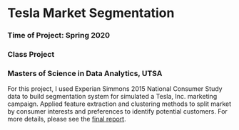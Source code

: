 # Tesla Market Segmentation
### Time of Project: Spring 2020
### Class Project
### Masters of Science in Data Analytics, UTSA

For this project, I used Experian Simmons 2015 National Consumer Study data to build segmentation system for simulated a Tesla, Inc. marketing campaign. Applied feature extraction and clustering methods to split market by consumer interests and preferences to identify potential customers. For more details, please see the [final report](https://github.com/iscarff123/TeslaMarketSegmentation/raw/main/Ian_Scarff_iie728_MarketSegmentationProject.docx).
